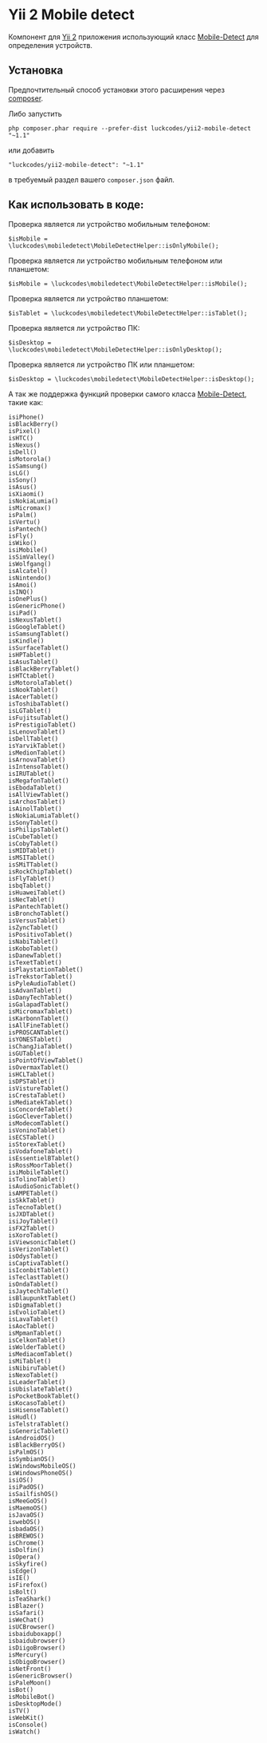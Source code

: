 
# Yii 2 Mobile detect

Компонент для [Yii 2](http://www.yiiframework.com/) приложения использующий класс
[Mobile-Detect](https://github.com/serbanghita/Mobile-Detect) для определения устройств.

Установка
------------

Предпочтительный способ установки этого расширения через [composer](http://getcomposer.org/download/).

Либо запустить

```
php composer.phar require --prefer-dist luckcodes/yii2-mobile-detect "~1.1"
```

или добавить

```
"luckcodes/yii2-mobile-detect": "~1.1"
```

в требуемый раздел вашего `composer.json` файл.

Как использовать в коде:
---
Проверка является ли устройство мобильным телефоном:

```
$isMobile = \luckcodes\mobiledetect\MobileDetectHelper::isOnlyMobile();
```
Проверка является ли устройство мобильным телефоном или планшетом:

```
$isMobile = \luckcodes\mobiledetect\MobileDetectHelper::isMobile();
```

Проверка является ли устройство планшетом:

```
$isTablet = \luckcodes\mobiledetect\MobileDetectHelper::isTablet();
```

Проверка является ли устройство ПК:

```
$isDesktop = \luckcodes\mobiledetect\MobileDetectHelper::isOnlyDesktop();
```

Проверка является ли устройство ПК или планшетом:

```
$isDesktop = \luckcodes\mobiledetect\MobileDetectHelper::isDesktop();
```

А так же поддержка функций проверки самого класса [Mobile-Detect](https://github.com/serbanghita/Mobile-Detect), такие как:

```
isiPhone()
isBlackBerry()
isPixel()
isHTC()
isNexus()
isDell()
isMotorola()
isSamsung()
isLG()
isSony()
isAsus()
isXiaomi()
isNokiaLumia()
isMicromax()
isPalm()
isVertu()
isPantech()
isFly()
isWiko()
isiMobile()
isSimValley()
isWolfgang()
isAlcatel()
isNintendo()
isAmoi()
isINQ()
isOnePlus()
isGenericPhone()
isiPad()
isNexusTablet()
isGoogleTablet()
isSamsungTablet()
isKindle()
isSurfaceTablet()
isHPTablet()
isAsusTablet()
isBlackBerryTablet()
isHTCtablet()
isMotorolaTablet()
isNookTablet()
isAcerTablet()
isToshibaTablet()
isLGTablet()
isFujitsuTablet()
isPrestigioTablet()
isLenovoTablet()
isDellTablet()
isYarvikTablet()
isMedionTablet()
isArnovaTablet()
isIntensoTablet()
isIRUTablet()
isMegafonTablet()
isEbodaTablet()
isAllViewTablet()
isArchosTablet()
isAinolTablet()
isNokiaLumiaTablet()
isSonyTablet()
isPhilipsTablet()
isCubeTablet()
isCobyTablet()
isMIDTablet()
isMSITablet()
isSMiTTablet()
isRockChipTablet()
isFlyTablet()
isbqTablet()
isHuaweiTablet()
isNecTablet()
isPantechTablet()
isBronchoTablet()
isVersusTablet()
isZyncTablet()
isPositivoTablet()
isNabiTablet()
isKoboTablet()
isDanewTablet()
isTexetTablet()
isPlaystationTablet()
isTrekstorTablet()
isPyleAudioTablet()
isAdvanTablet()
isDanyTechTablet()
isGalapadTablet()
isMicromaxTablet()
isKarbonnTablet()
isAllFineTablet()
isPROSCANTablet()
isYONESTablet()
isChangJiaTablet()
isGUTablet()
isPointOfViewTablet()
isOvermaxTablet()
isHCLTablet()
isDPSTablet()
isVistureTablet()
isCrestaTablet()
isMediatekTablet()
isConcordeTablet()
isGoCleverTablet()
isModecomTablet()
isVoninoTablet()
isECSTablet()
isStorexTablet()
isVodafoneTablet()
isEssentielBTablet()
isRossMoorTablet()
isiMobileTablet()
isTolinoTablet()
isAudioSonicTablet()
isAMPETablet()
isSkkTablet()
isTecnoTablet()
isJXDTablet()
isiJoyTablet()
isFX2Tablet()
isXoroTablet()
isViewsonicTablet()
isVerizonTablet()
isOdysTablet()
isCaptivaTablet()
isIconbitTablet()
isTeclastTablet()
isOndaTablet()
isJaytechTablet()
isBlaupunktTablet()
isDigmaTablet()
isEvolioTablet()
isLavaTablet()
isAocTablet()
isMpmanTablet()
isCelkonTablet()
isWolderTablet()
isMediacomTablet()
isMiTablet()
isNibiruTablet()
isNexoTablet()
isLeaderTablet()
isUbislateTablet()
isPocketBookTablet()
isKocasoTablet()
isHisenseTablet()
isHudl()
isTelstraTablet()
isGenericTablet()
isAndroidOS()
isBlackBerryOS()
isPalmOS()
isSymbianOS()
isWindowsMobileOS()
isWindowsPhoneOS()
isiOS()
isiPadOS()
isSailfishOS()
isMeeGoOS()
isMaemoOS()
isJavaOS()
iswebOS()
isbadaOS()
isBREWOS()
isChrome()
isDolfin()
isOpera()
isSkyfire()
isEdge()
isIE()
isFirefox()
isBolt()
isTeaShark()
isBlazer()
isSafari()
isWeChat()
isUCBrowser()
isbaiduboxapp()
isbaidubrowser()
isDiigoBrowser()
isMercury()
isObigoBrowser()
isNetFront()
isGenericBrowser()
isPaleMoon()
isBot()
isMobileBot()
isDesktopMode()
isTV()
isWebKit()
isConsole()
isWatch()
```
